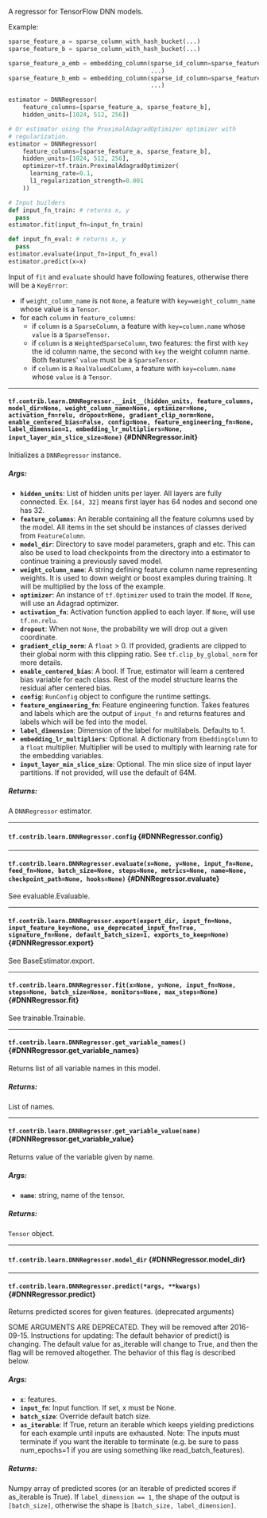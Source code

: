 A regressor for TensorFlow DNN models.

Example:

```python
sparse_feature_a = sparse_column_with_hash_bucket(...)
sparse_feature_b = sparse_column_with_hash_bucket(...)

sparse_feature_a_emb = embedding_column(sparse_id_column=sparse_feature_a,
                                        ...)
sparse_feature_b_emb = embedding_column(sparse_id_column=sparse_feature_b,
                                        ...)

estimator = DNNRegressor(
    feature_columns=[sparse_feature_a, sparse_feature_b],
    hidden_units=[1024, 512, 256])

# Or estimator using the ProximalAdagradOptimizer optimizer with
# regularization.
estimator = DNNRegressor(
    feature_columns=[sparse_feature_a, sparse_feature_b],
    hidden_units=[1024, 512, 256],
    optimizer=tf.train.ProximalAdagradOptimizer(
      learning_rate=0.1,
      l1_regularization_strength=0.001
    ))

# Input builders
def input_fn_train: # returns x, y
  pass
estimator.fit(input_fn=input_fn_train)

def input_fn_eval: # returns x, y
  pass
estimator.evaluate(input_fn=input_fn_eval)
estimator.predict(x=x)
```

Input of `fit` and `evaluate` should have following features,
  otherwise there will be a `KeyError`:

* if `weight_column_name` is not `None`, a feature with
  `key=weight_column_name` whose value is a `Tensor`.
* for each `column` in `feature_columns`:
  - if `column` is a `SparseColumn`, a feature with `key=column.name`
    whose `value` is a `SparseTensor`.
  - if `column` is a `WeightedSparseColumn`, two features: the first with
    `key` the id column name, the second with `key` the weight column name.
    Both features' `value` must be a `SparseTensor`.
  - if `column` is a `RealValuedColumn`, a feature with `key=column.name`
    whose `value` is a `Tensor`.
- - -

#### `tf.contrib.learn.DNNRegressor.__init__(hidden_units, feature_columns, model_dir=None, weight_column_name=None, optimizer=None, activation_fn=relu, dropout=None, gradient_clip_norm=None, enable_centered_bias=False, config=None, feature_engineering_fn=None, label_dimension=1, embedding_lr_multipliers=None, input_layer_min_slice_size=None)` {#DNNRegressor.__init__}

Initializes a `DNNRegressor` instance.

##### Args:


*  <b>`hidden_units`</b>: List of hidden units per layer. All layers are fully
    connected. Ex. `[64, 32]` means first layer has 64 nodes and second one
    has 32.
*  <b>`feature_columns`</b>: An iterable containing all the feature columns used by
    the model. All items in the set should be instances of classes derived
    from `FeatureColumn`.
*  <b>`model_dir`</b>: Directory to save model parameters, graph and etc. This can
    also be used to load checkpoints from the directory into a estimator to
    continue training a previously saved model.
*  <b>`weight_column_name`</b>: A string defining feature column name representing
    weights. It is used to down weight or boost examples during training. It
    will be multiplied by the loss of the example.
*  <b>`optimizer`</b>: An instance of `tf.Optimizer` used to train the model. If
    `None`, will use an Adagrad optimizer.
*  <b>`activation_fn`</b>: Activation function applied to each layer. If `None`, will
    use `tf.nn.relu`.
*  <b>`dropout`</b>: When not `None`, the probability we will drop out a given
    coordinate.
*  <b>`gradient_clip_norm`</b>: A `float` > 0. If provided, gradients are clipped
    to their global norm with this clipping ratio. See
    `tf.clip_by_global_norm` for more details.
*  <b>`enable_centered_bias`</b>: A bool. If True, estimator will learn a centered
    bias variable for each class. Rest of the model structure learns the
    residual after centered bias.
*  <b>`config`</b>: `RunConfig` object to configure the runtime settings.
*  <b>`feature_engineering_fn`</b>: Feature engineering function. Takes features and
                    labels which are the output of `input_fn` and
                    returns features and labels which will be fed
                    into the model.
*  <b>`label_dimension`</b>: Dimension of the label for multilabels. Defaults to 1.
*  <b>`embedding_lr_multipliers`</b>: Optional. A dictionary from `EbeddingColumn` to
      a `float` multiplier. Multiplier will be used to multiply with
      learning rate for the embedding variables.
*  <b>`input_layer_min_slice_size`</b>: Optional. The min slice size of input layer
      partitions. If not provided, will use the default of 64M.

##### Returns:

  A `DNNRegressor` estimator.


- - -

#### `tf.contrib.learn.DNNRegressor.config` {#DNNRegressor.config}




- - -

#### `tf.contrib.learn.DNNRegressor.evaluate(x=None, y=None, input_fn=None, feed_fn=None, batch_size=None, steps=None, metrics=None, name=None, checkpoint_path=None, hooks=None)` {#DNNRegressor.evaluate}

See evaluable.Evaluable.


- - -

#### `tf.contrib.learn.DNNRegressor.export(export_dir, input_fn=None, input_feature_key=None, use_deprecated_input_fn=True, signature_fn=None, default_batch_size=1, exports_to_keep=None)` {#DNNRegressor.export}

See BaseEstimator.export.


- - -

#### `tf.contrib.learn.DNNRegressor.fit(x=None, y=None, input_fn=None, steps=None, batch_size=None, monitors=None, max_steps=None)` {#DNNRegressor.fit}

See trainable.Trainable.


- - -

#### `tf.contrib.learn.DNNRegressor.get_variable_names()` {#DNNRegressor.get_variable_names}

Returns list of all variable names in this model.

##### Returns:

  List of names.


- - -

#### `tf.contrib.learn.DNNRegressor.get_variable_value(name)` {#DNNRegressor.get_variable_value}

Returns value of the variable given by name.

##### Args:


*  <b>`name`</b>: string, name of the tensor.

##### Returns:

  `Tensor` object.


- - -

#### `tf.contrib.learn.DNNRegressor.model_dir` {#DNNRegressor.model_dir}




- - -

#### `tf.contrib.learn.DNNRegressor.predict(*args, **kwargs)` {#DNNRegressor.predict}

Returns predicted scores for given features. (deprecated arguments)

SOME ARGUMENTS ARE DEPRECATED. They will be removed after 2016-09-15.
Instructions for updating:
The default behavior of predict() is changing. The default value for
as_iterable will change to True, and then the flag will be removed
altogether. The behavior of this flag is described below.

##### Args:


*  <b>`x`</b>: features.
*  <b>`input_fn`</b>: Input function. If set, x must be None.
*  <b>`batch_size`</b>: Override default batch size.
*  <b>`as_iterable`</b>: If True, return an iterable which keeps yielding predictions
    for each example until inputs are exhausted. Note: The inputs must
    terminate if you want the iterable to terminate (e.g. be sure to pass
    num_epochs=1 if you are using something like read_batch_features).

##### Returns:

  Numpy array of predicted scores (or an iterable of predicted scores if
  as_iterable is True). If `label_dimension == 1`, the shape of the output
  is `[batch_size]`, otherwise the shape is `[batch_size, label_dimension]`.


